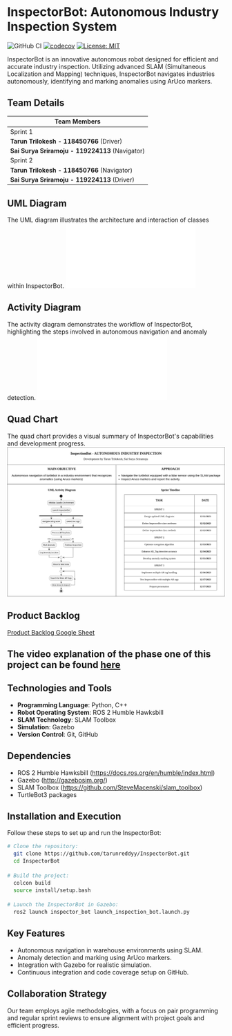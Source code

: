 # InspectorBot: Autonomous Industry Inspection System

![GitHub CI](https://github.com/tarunreddyy/InspectorBot/actions/workflows/ci.yml/badge.svg)
[![codecov](https://codecov.io/gh/tarunreddyy/InspectorBot/branch/main/graph/badge.svg?token=639bc142-78af-47ce-9058-b08dd74ae79c)](https://codecov.io/gh/tarunreddyy/InspectorBot)
[![License: MIT](https://img.shields.io/badge/License-MIT-yellow.svg)](https://opensource.org/licenses/MIT)

InspectorBot is an innovative autonomous robot designed for efficient and accurate industry inspection. Utilizing advanced SLAM (Simultaneous Localization and Mapping) techniques, InspectorBot navigates industries autonomously, identifying and marking anomalies using ArUco markers.

## Team Details

| Team Members |
|---|
| Sprint 1 |
| **Tarun Trilokesh - 118450766** (Driver) |
| **Sai Surya Sriramoju - 119224113** (Navigator) |
| Sprint 2 |
| **Tarun Trilokesh - 118450766** (Navigator) |
| **Sai Surya Sriramoju - 119224113** (Driver) |

## UML Diagram

The UML diagram illustrates the architecture and interaction of classes within InspectorBot.
![InspectorBot UML diagram](UML/UML_diagram.pdf)

## Activity Diagram

The activity diagram demonstrates the workflow of InspectorBot, highlighting the steps involved in autonomous navigation and anomaly detection.
![Autonomous Navigation and Anomaly Detection activity diagram](UML/UML_activity.pdf)

## Quad Chart

The quad chart provides a visual summary of InspectorBot's capabilities and development progress.
![Quad Chart for InspectorBot](UML/quadchart.png)

## Product Backlog

[Product Backlog Google Sheet](https://docs.google.com/spreadsheets/d/1riEoFAD4eDPTp7oa7tnZANUklh0wJGMXKnpVL7vbjc4/edit?usp=sharing)

## The video explanation of the phase one of this project can be found [here](https://drive.google.com/file/d/138be7VZhMl8rAgM4BnjkiJJUl4-g0jvQ/view?usp=sharing)

## Technologies and Tools

- **Programming Language**: Python, C++
- **Robot Operating System**: ROS 2 Humble Hawksbill
- **SLAM Technology**: SLAM Toolbox
- **Simulation**: Gazebo
- **Version Control**: Git, GitHub

## Dependencies

- ROS 2 Humble Hawksbill (https://docs.ros.org/en/humble/index.html)
- Gazebo (http://gazebosim.org/)
- SLAM Toolbox (https://github.com/SteveMacenski/slam_toolbox)
- TurtleBot3 packages

## Installation and Execution

Follow these steps to set up and run the InspectorBot:

```bash
# Clone the repository:
  git clone https://github.com/tarunreddyy/InspectorBot.git
  cd InspectorBot

# Build the project:
  colcon build
  source install/setup.bash

# Launch the InspectorBot in Gazebo:
  ros2 launch inspector_bot launch_inspection_bot.launch.py
```

## Key Features

- Autonomous navigation in warehouse environments using SLAM.
- Anomaly detection and marking using ArUco markers.
- Integration with Gazebo for realistic simulation.
- Continuous integration and code coverage setup on GitHub.

## Collaboration Strategy

Our team employs agile methodologies, with a focus on pair programming and regular sprint reviews to ensure alignment with project goals and efficient progress.
